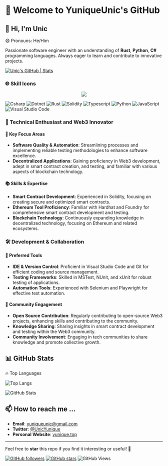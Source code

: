 # 🚀 Welcome to YuniqueUnic's GitHub

## 👋 Hi, I'm Unic

😄 Pronouns: He/Him

Passionate software engineer with an understanding of **Rust**, **Python**, **C#** programming languages. Always eager to learn and contribute to innovative projects.

[![Unic's GitHub | Stats](https://stats.quira.sh/Unic/github?theme=light)](https://quira.sh?utm_source=widgets&utm_campaign=Unic)

### 🌐 Skill Icons

<p align="center">
  <a href="https://skillicons.dev">
    <img src="https://skillicons.dev/icons?i=git,cs,rust,dotnet,py,vscode,linux,docker,photoshop,premiere,typescript,javascript,figma,visualstudio" />
  </a>
</p>

![Csharp](https://img.shields.io/badge/-Csharp-239120?style=for-the-badge&logo=Csharp)
![Dotnet](https://img.shields.io/badge/-.Net-512BD4?style=for-the-badge&logo=dotnet&logoSize=42&label=dotnet&labelColor=%236669E4)
![Rust](https://img.shields.io/badge/-Rust-E43717?style=for-the-badge&logo=rust)
![Solidity](https://img.shields.io/badge/-Solidity-03a8f3?style=for-the-badge&logo=solidity)
![Typescript](https://img.shields.io/badge/Typescript-3178C6?style=for-the-badge&logo=Typescript&logoColor=white&logoSize=44&color=007ACC)
![Python](https://img.shields.io/badge/-Python-14354c?style=for-the-badge&logo=python)
![JavaScript](https://img.shields.io/badge/-JavaScript-F7DF1C?style=for-the-badge&logoColor=white&logo=JavaScript)
![Visual Studio Code](https://img.shields.io/badge/Editor_IDE-white?style=for-the-badge&logo=visual%20studio%20code&logoColor=white&logoSize=44&label=vscode&labelColor=006DB0&color=007ACC)


### 🌟 Technical Enthusiast and Web3 Innovator

#### 🚀 Key Focus Areas
- **Software Quality & Automation**: Streamlining processes and implementing reliable testing methodologies to enhance software excellence.
- **Decentralized Applications**: Gaining proficiency in Web3 development, adept in smart contract creation, and testing, and familiar with various aspects of blockchain technology.

#### 📚 Skills & Expertise
- **Smart Contract Development**: Experienced in Solidity, focusing on creating secure and optimized smart contracts.
- **Ethereum Tool Proficiency**: Familiar with Hardhat and Foundry for comprehensive smart contract development and testing.
- **Blockchain Technology**: Continuously expanding knowledge in decentralized technology, focusing on Ethereum and related ecosystems.

### 🛠️ Development & Collaboration
#### 🔧 Preferred Tools
- **IDE & Version Control**: Proficient in Visual Studio Code and Git for efficient coding and source management.
- **Testing Frameworks**: Skilled in MSTest, NUnit, and xUnit for robust testing of applications.
- **Automation Tools**: Experienced with Selenium and Playwright for effective test automation.

#### 💼 Community Engagement
- **Open Source Contribution**: Regularly contributing to open-source Web3 projects, enhancing skills and contributing to the community.
- **Knowledge Sharing**: Sharing insights in smart contract development and testing within the Web3 community.
- **Community Involvement**: Engaging in tech communities to share knowledge and promote collective growth.

## 📊 GitHub Stats

🔥 Top Languages

![Top Langs](https://github-readme-stats.vercel.app/api/top-langs/?username=YuniqueUnic&layout=compact)

![GitHub Stats](https://github-readme-stats.vercel.app/api?username=YuniqueUnic&show_icons=true&theme=dark)

## 📫 How to reach me ...
- **Email**: [yuniqueunic@gmail.com](mailto:yuniqueunic@gmail.com)
- **Twitter**: [@UnicYunique](https://x.com/UnicYunique)
- **Personal Website**: [yunique.top](https://www.yunique.top)

---

Feel free to **star** this repo if you find it interesting or useful! 🌟

[![GitHub followers](https://img.shields.io/github/followers/YuniqueUnic.svg?label=Follow&style=social)](https://github.com/YuniqueUnic)
[![GitHub stars](https://img.shields.io/github/stars/YuniqueUnic/YuniqueUnic?style=social)](https://github.com/YuniqueUnic/YuniqueUnic)
![GitHub Views](https://komarev.com/ghpvc/?username=YuniqueUnic)
